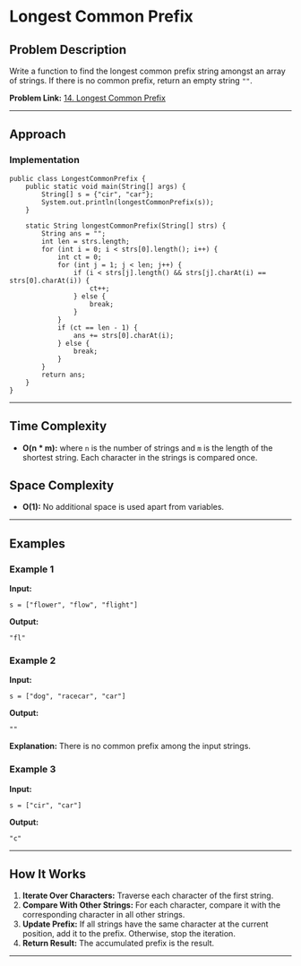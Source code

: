 # Longest Common Prefix

## Problem Description

Write a function to find the longest common prefix string amongst an array of strings. If there is no common prefix, return an empty string `""`.

**Problem Link:** [14. Longest Common Prefix](https://leetcode.com/problems/longest-common-prefix/description/)

---

## Approach

### Implementation

```java[]
public class LongestCommonPrefix {
    public static void main(String[] args) {
        String[] s = {"cir", "car"};
        System.out.println(longestCommonPrefix(s));
    }

    static String longestCommonPrefix(String[] strs) {
        String ans = "";
        int len = strs.length;
        for (int i = 0; i < strs[0].length(); i++) {
            int ct = 0;
            for (int j = 1; j < len; j++) {
                if (i < strs[j].length() && strs[j].charAt(i) == strs[0].charAt(i)) {
                    ct++;
                } else {
                    break;
                }
            }
            if (ct == len - 1) {
                ans += strs[0].charAt(i);
            } else {
                break;
            }
        }
        return ans;
    }
}
```

---

## Time Complexity
- **O(n \* m):** where `n` is the number of strings and `m` is the length of the shortest string. Each character in the strings is compared once.

## Space Complexity
- **O(1):** No additional space is used apart from variables.

---

## Examples

### Example 1
**Input:**
```
s = ["flower", "flow", "flight"]
```
**Output:**
```
"fl"
```

### Example 2
**Input:**
```
s = ["dog", "racecar", "car"]
```
**Output:**
```
""
```

**Explanation:** There is no common prefix among the input strings.

### Example 3
**Input:**
```
s = ["cir", "car"]
```
**Output:**
```
"c"
```

---

## How It Works
1. **Iterate Over Characters:** Traverse each character of the first string.
2. **Compare With Other Strings:** For each character, compare it with the corresponding character in all other strings.
3. **Update Prefix:** If all strings have the same character at the current position, add it to the prefix. Otherwise, stop the iteration.
4. **Return Result:** The accumulated prefix is the result.

---
